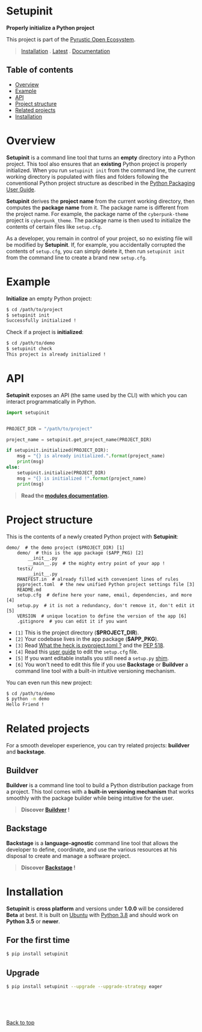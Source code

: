 <!-- Intro Text -->
# Setupinit
<b> Properly initialize a Python project </b>
    
This project is part of the [Pyrustic Open Ecosystem](https://pyrustic.github.io).
> [Installation](#installation) . [Latest](https://github.com/pyrustic/setupinit/tags) . [Documentation](https://github.com/pyrustic/setupinit/tree/master/docs/modules#readme)

## Table of contents
- [Overview](#overview)
- [Example](#example)
- [API](#api)
- [Project structure](#project-structure)
- [Related projects](#related-projects)
- [Installation](#installation)


# Overview
**Setupinit** is a command line tool that turns an **empty** directory into a Python project. This tool also ensures that an **existing** Python project is properly initialized. When you run `setupinit init` from the command line, the current working directory is populated with files and folders following the conventional Python project structure as described in the [Python Packaging User Guide](https://packaging.python.org/tutorials/packaging-projects/). 

**Setupinit** derives the **project name** from the current working directory, then computes the **package name** from it. The package name is different from the project name. For example, the package name of the `cyberpunk-theme` project is `cyberpunk_theme`. The package name is then used to initialize the contents of certain files like `setup.cfg`.

As a developer, you remain in control of your project, so no existing file will be modified by **Setupinit**. If, for example, you accidentally corrupted the contents of `setup.cfg`, you can simply delete it, then run `setupinit init` from the command line to create a brand new `setup.cfg`.

# Example
**Initialize** an empty Python project:
```bash
$ cd /path/to/project
$ setupinit init
Successfully initialized !
```

Check if a project is **initialized**:
```bash
$ cd /path/to/demo
$ setupinit check
This project is already initialized !
```

# API
**Setupinit** exposes an API (the same used by the CLI) with which you can interact programmatically in Python.
```python
import setupinit


PROJECT_DIR = "/path/to/project"

project_name = setupinit.get_project_name(PROJECT_DIR)

if setupinit.initialized(PROJECT_DIR):
    msg = "{} is already initialized.".format(project_name)
    print(msg)
else:
    setupinit.initialize(PROJECT_DIR)
    msg = "{} is initialized !".format(project_name)
    print(msg)

```

> **Read the [modules documentation](https://github.com/pyrustic/setupinit/tree/master/docs/modules#readme).**

# Project structure
This is the contents of a newly created Python project with **Setupinit**:

```
demo/  # the demo project ($PROJECT_DIR) [1]
    demo/  # this is the app package ($APP_PKG) [2]
        __init__.py
        __main__.py  # the mighty entry point of your app !
    tests/
        __init__.py
    MANIFEST.in  # already filled with convenient lines of rules
    pyproject.toml  # the new unified Python project settings file [3]
    README.md
    setup.cfg  # define here your name, email, dependencies, and more [4]
    setup.py  # it is not a redundancy, don't remove it, don't edit it [5]
    VERSION  # unique location to define the version of the app [6]
    .gitignore  # you can edit it if you want
```

- `[1]` This is the project directory (**$PROJECT_DIR**).
- `[2]` Your codebase lives in the app package (**$APP_PKG**).
- `[3]` Read [What the heck is pyproject.toml ?](https://snarky.ca/what-the-heck-is-pyproject-toml/) and the [PEP 518](https://www.python.org/dev/peps/pep-0518/).
- `[4]` Read this [user guide](https://setuptools.readthedocs.io/en/latest/userguide/declarative_config.html) to edit the `setup.cfg` file.
- `[5]` If you want editable installs you still need a `setup.py` [shim](https://twitter.com/pganssle/status/1241161328137515008).
- `[6]` You won't need to edit this file if you use **Backstage** or **Buildver** a command line tool with a built-in intuitive versioning mechanism.

You can even run this new project:

```bash
$ cd /path/to/demo
$ python -m demo
Hello Friend !
```

# Related projects
For a smooth developer experience, you can try related projects: **buildver** and **backstage**.

## Buildver
**Buildver** is a command line tool to build a Python distribution package from a project. This tool comes with a **built-in versioning mechanism** that works smoothly with the package builder while being intuitive for the user.

> **Discover [Buildver](https://github.com/pyrustic/buildver) !**

## Backstage
**Backstage** is a **language-agnostic** command line tool that allows the developer to define, coordinate, and use the various resources at his disposal to create and manage a software project.

> **Discover [Backstage](https://github.com/pyrustic/backstage) !**

# Installation
**Setupinit** is **cross platform** and versions under **1.0.0** will be considered **Beta** at best. It is built on [Ubuntu](https://ubuntu.com/download/desktop) with [Python 3.8](https://www.python.org/downloads/) and should work on **Python 3.5** or **newer**.

## For the first time

```bash
$ pip install setupinit
```

## Upgrade
```bash
$ pip install setupinit --upgrade --upgrade-strategy eager

```

<br>
<br>
<br>

[Back to top](#readme)
